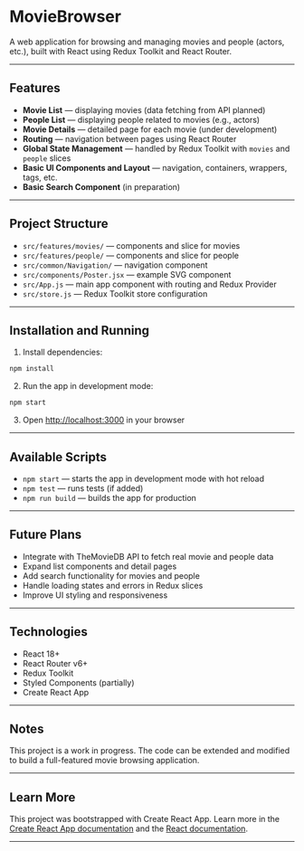 # MovieBrowser

A web application for browsing and managing movies and people (actors, etc.), built with React using Redux Toolkit and React Router.

---

## Features

- **Movie List** — displaying movies (data fetching from API planned)
- **People List** — displaying people related to movies (e.g., actors)
- **Movie Details** — detailed page for each movie (under development)
- **Routing** — navigation between pages using React Router
- **Global State Management** — handled by Redux Toolkit with `movies` and `people` slices
- **Basic UI Components and Layout** — navigation, containers, wrappers, tags, etc.
- **Basic Search Component** (in preparation)

---

## Project Structure

- `src/features/movies/` — components and slice for movies
- `src/features/people/` — components and slice for people
- `src/common/Navigation/` — navigation component
- `src/components/Poster.jsx` — example SVG component
- `src/App.js` — main app component with routing and Redux Provider
- `src/store.js` — Redux Toolkit store configuration

---

## Installation and Running

1. Install dependencies:

```bash
npm install
```

2. Run the app in development mode:

```bash
npm start
```

3. Open [http://localhost:3000](http://localhost:3000) in your browser

---

## Available Scripts

- `npm start` — starts the app in development mode with hot reload
- `npm test` — runs tests (if added)
- `npm run build` — builds the app for production

---

## Future Plans

- Integrate with TheMovieDB API to fetch real movie and people data
- Expand list components and detail pages
- Add search functionality for movies and people
- Handle loading states and errors in Redux slices
- Improve UI styling and responsiveness

---

## Technologies

- React 18+
- React Router v6+
- Redux Toolkit
- Styled Components (partially)
- Create React App

---

## Notes

This project is a work in progress. The code can be extended and modified to build a full-featured movie browsing application.

---

## Learn More

This project was bootstrapped with Create React App. Learn more in the [Create React App documentation](https://facebook.github.io/create-react-app/docs/getting-started) and the [React documentation](https://reactjs.org/).

---
